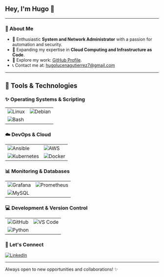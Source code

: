 ## Hey, I'm Hugo 👋

---

### 📝 About Me

- 🌟 Enthusiastic **System and Network Administrator** with a passion for automation and security.
- 🌱 Expanding my expertise in **Cloud Computing and Infrastructure as Code**.
- 🔗 Explore my work: [GitHub Profile](https://github.com/hugolg17).
- 📞 Contact me at: hugolucenagutierrez7@gmail.com

---

## 🚀 Tools & Technologies

### ✨ Operating Systems & Scripting
| | |
|---|---|
| ![Linux](https://img.shields.io/badge/Linux-FCC624?style=for-the-badge&logo=linux&logoColor=black) | ![Debian](https://img.shields.io/badge/Debian-A81D33?style=for-the-badge&logo=debian&logoColor=white) |
| ![Bash](https://img.shields.io/badge/Bash-121011?style=for-the-badge&logo=gnu-bash&logoColor=white) | |

### ☁️ DevOps & Cloud
| | |
|---|---|
| ![Ansible](https://img.shields.io/badge/Ansible-EE0000?style=for-the-badge&logo=ansible&logoColor=white) | ![AWS](https://img.shields.io/badge/AWS-FF9900?style=for-the-badge&logo=amazonaws&logoColor=white) |
| ![Kubernetes](https://img.shields.io/badge/Kubernetes-326CE5?style=for-the-badge&logo=kubernetes&logoColor=white) | ![Docker](https://img.shields.io/badge/Docker-2496ED?style=for-the-badge&logo=docker&logoColor=white) |

### 📊 Monitoring & Databases
| | |
|---|---|
| ![Grafana](https://img.shields.io/badge/Grafana-F46800?style=for-the-badge&logo=grafana&logoColor=white) | ![Prometheus](https://img.shields.io/badge/Prometheus-E6522C?style=for-the-badge&logo=prometheus&logoColor=white) |
| ![MySQL](https://img.shields.io/badge/MySQL-4479A1?style=for-the-badge&logo=mysql&logoColor=white) | |

### 💻 Development & Version Control
| | |
|---|---|
| ![GitHub](https://img.shields.io/badge/GitHub-181717?style=for-the-badge&logo=github&logoColor=white) | ![VS Code](https://img.shields.io/badge/VS%20Code-007ACC?style=for-the-badge&logo=visualstudiocode&logoColor=white) |
| ![Python](https://img.shields.io/badge/Python-3776AB?style=for-the-badge&logo=python&logoColor=white) | |

### 👤 Let's Connect

[![LinkedIn](https://img.shields.io/badge/LinkedIn-0A66C2?style=flat-square&logo=linkedin&logoColor=white)](https://www.linkedin.com/in/hugo-lucena-guti%C3%A9rrez-4b38a3331/)

---

Always open to new opportunities and collaborations! ✨

